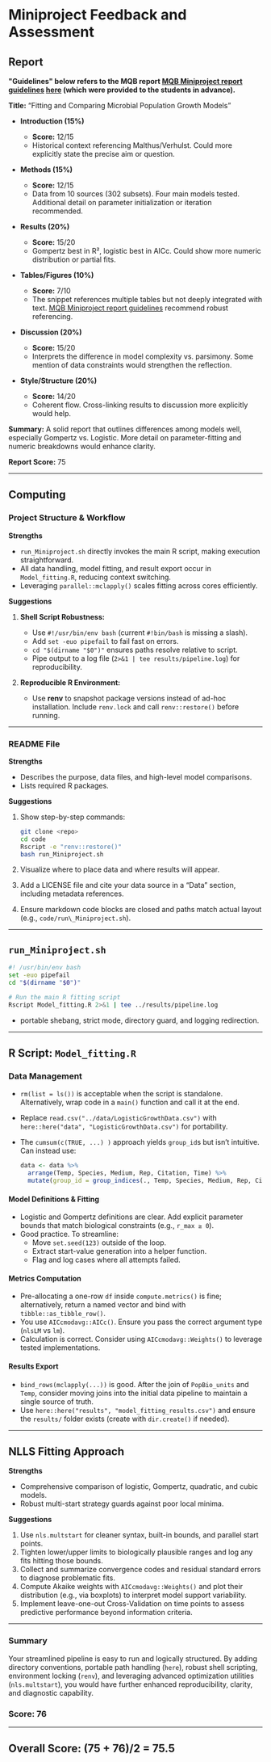 # Miniproject Feedback and Assessment

## Report

**"Guidelines" below refers to the MQB report [MQB Miniproject report guidelines](https://mulquabio.github.io/MQB/notebooks/Appendix-MiniProj.html#the-report) [here](https://mulquabio.github.io/MQB/notebooks/Appendix-MiniProj.html) (which were provided to the students in advance).**


**Title:** “Fitting and Comparing Microbial Population Growth Models”

- **Introduction (15%)**  
  - **Score:** 12/15  
  - Historical context referencing Malthus/Verhulst. Could more explicitly state the precise aim or question.

- **Methods (15%)**  
  - **Score:** 12/15  
  - Data from 10 sources (302 subsets). Four main models tested. Additional detail on parameter initialization or iteration recommended.

- **Results (20%)**  
  - **Score:** 15/20  
  - Gompertz best in R², logistic best in AICc. Could show more numeric distribution or partial fits. 

- **Tables/Figures (10%)**  
  - **Score:** 7/10  
  - The snippet references multiple tables but not deeply integrated with text. [MQB Miniproject report guidelines](https://mulquabio.github.io/MQB/notebooks/Appendix-MiniProj.html#the-report) recommend robust referencing.

- **Discussion (20%)**  
  - **Score:** 15/20  
  - Interprets the difference in model complexity vs. parsimony. Some mention of data constraints would strengthen the reflection.

- **Style/Structure (20%)**  
  - **Score:** 14/20  
  - Coherent flow. Cross-linking results to discussion more explicitly would help.

**Summary:** A solid report that outlines differences among models well, especially Gompertz vs. Logistic. More detail on parameter-fitting and numeric breakdowns would enhance clarity.

**Report Score:** 75  

---

## Computing

### Project Structure & Workflow

**Strengths**

* `run_Miniproject.sh` directly invokes the main R script, making execution straightforward.
* All data handling, model fitting, and result export occur in `Model_fitting.R`, reducing context switching.
* Leveraging `parallel::mclapply()` scales fitting across cores efficiently.

**Suggestions**

1. **Shell Script Robustness:**

   * Use `#!/usr/bin/env bash` (current `#!bin/bash` is missing a slash).
   *  Add `set -euo pipefail` to fail fast on errors.
   * `cd "$(dirname "$0")"` ensures paths resolve relative to script.
   * Pipe output to a log file (`2>&1 | tee results/pipeline.log`) for reproducibility.

2. **Reproducible R Environment:**

   * Use **renv** to snapshot package versions instead of ad-hoc installation. Include `renv.lock` and call `renv::restore()` before running.

---

### README File

**Strengths**

* Describes the purpose, data files, and high-level model comparisons.
* Lists required R packages.

**Suggestions**

1. Show step-by-step commands:

   ```bash
   git clone <repo>
   cd code
   Rscript -e "renv::restore()"
   bash run_Miniproject.sh
   ```
2. Visualize where to place data and where results will appear.
3. Add a LICENSE file and cite your data source in a “Data” section, including metadata references.
4. Ensure markdown code blocks are closed and paths match actual layout (e.g., `code/run\_Miniproject.sh`).

---

## `run_Miniproject.sh`

```bash
#! /usr/bin/env bash
set -euo pipefail
cd "$(dirname "$0")"

# Run the main R fitting script
Rscript Model_fitting.R 2>&1 | tee ../results/pipeline.log
```

* portable shebang, strict mode, directory guard, and logging redirection.

---

## R Script: `Model_fitting.R`

### Data Management

* `rm(list = ls())` is acceptable when the script is standalone. Alternatively, wrap code in a `main()` function and call it at the end.
* Replace `read.csv("../data/LogisticGrowthData.csv")` with `here::here("data", "LogisticGrowthData.csv")` for portability.
* The `cumsum(c(TRUE, ...) )` approach yields `group_id`s but isn’t intuitive. Can instead use:

  ```r
  data <- data %>%
    arrange(Temp, Species, Medium, Rep, Citation, Time) %>%
    mutate(group_id = group_indices(., Temp, Species, Medium, Rep, Citation))
  ```

#### Model Definitions & Fitting

* Logistic and Gompertz definitions are clear. Add explicit parameter bounds that match biological constraints (e.g., `r_max ≥ 0`).
* Good practice. To streamline:
  * Move `set.seed(123)` outside of the loop.
  * Extract start-value generation into a helper function.
  * Flag and log cases where all attempts failed.

#### Metrics Computation

* Pre-allocating a one-row `df` inside `compute.metrics()` is fine; alternatively, return a named vector and bind with `tibble::as_tibble_row()`.
* You use `AICcmodavg::AICc()`. Ensure you pass the correct argument type (`nlsLM` vs `lm`).
* Calculation is correct. Consider using `AICcmodavg::Weights()` to leverage tested implementations.

#### Results Export

* `bind_rows(mclapply(...))` is good. After the join of `PopBio_units` and `Temp`, consider moving joins into the initial data pipeline to maintain a single source of truth.
* Use `here::here("results", "model_fitting_results.csv")` and ensure the `results/` folder exists (create with `dir.create()` if needed).

---

## NLLS Fitting Approach

**Strengths**

* Comprehensive comparison of logistic, Gompertz, quadratic, and cubic models.
* Robust multi-start strategy guards against poor local minima.

**Suggestions**

1. Use `nls.multstart` for cleaner syntax, built-in bounds, and parallel start points.
2. Tighten lower/upper limits to biologically plausible ranges and log any fits hitting those bounds.
3. Collect and summarize convergence codes and residual standard errors to diagnose problematic fits.
4. Compute Akaike weights with `AICcmodavg::Weights()` and plot their distribution (e.g., via boxplots) to interpret model support variability.
5. Implement leave-one-out Cross-Validation on time points to assess predictive performance beyond information criteria.

---

### Summary

Your streamlined pipeline is easy to run and logically structured. By adding directory conventions, portable path handling (`here`), robust shell scripting, environment locking (`renv`), and leveraging advanced optimization utilities (`nls.multstart`), you would have further enhanced reproducibility, clarity, and diagnostic capability.

### **Score: 76**

---

## Overall Score: (75 + 76)/2 = 75.5